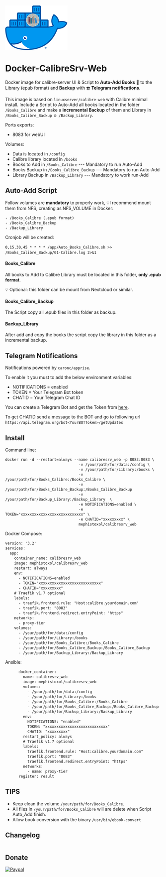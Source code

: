 ![Docker-Gitea](https://raw.githubusercontent.com/MephistoXoL/Docker-CalibreSrv-Web/master/Docker-Calibre.png)

# Docker-CalibreSrv-Web
Docker image for calibre-server UI &amp; Script to **Auto-Add Books**  :book: to the Library (epub format) and **Backup** with :phone: **Telegram notifications**.


This image is based on ```linuxserver/calibre-web``` with Calibre minimal install. Include a Script to Auto-Add all books located in the folder ```/Books_Calibre``` and make a **incremental Backup** of them and Library in ```/Books_Calibre_Backup & /Backup_Library```.

Ports exports:
- 8083 for webUI

Volumes:
- Data is located in ```/config```
- Calibre library located in ```/books``` 
- Books to Add in ```/Books_Calibre``` --- Mandatory to run Auto-Add
- Books Backup in ```/Books_Calibre_Backup``` --- Mandatory to run Auto-Add
- Library Backup in ```/Backup_Library``` --- Mandatory to work run-Add 

## Auto-Add Script
Follow volumes are **mandatory** to properly work, 
:bulb:I recommend mount them from NFS, creating as NFS_VOLUME in Docker:
``` 
- /Books_Calibre (.epub format)
- /Books_Calibre_Backup
- /Backup_Library
```
Cronjob will be created:

```0,15,30,45 * * * * /app/Auto_Books_Calibre.sh >> /Books_Calibre_Backup/01-Calibre.log 2>&1```

#### Books_Calibre
All books to Add to Calibre Library must be located in this folder, **only .epub format**. 

:bulb: Optional: this folder can be mount from Nextcloud or similar.

#### Books_Calibre_Backup
The Script copy all .epub files in this folder as backup.

#### Backup_Library
After add and copy the books the script copy the library in this folder as a incremental backup.

## Telegram Notifications
Notifications powered by ```caronc/apprise```.

To enable it you must to add the below environment variables:
- NOTIFICATIONS = enabled
- TOKEN = Your Telegram Bot token
- CHATID = Your Telegram Chat ID

You can create a Telegram Bot and get the Token from [here](https://core.telegram.org/bots#6-botfather).

To get CHATID send a message to the BOT and go to following url ```https://api.telegram.org/bot<YourBOTToken>/getUpdates```

## Install
Command line:
```
docker run -d --restart=always --name calibresrv_web -p 8083:8083 \
                                 -v /your/path/for/data:/config \
                                 -v /your/path/for/Library:/books \
                                 -v /your/path/for/Books_Calibre:/Books_Calibre \
                                 -v /your/path/for/Books_Calibre_Backup:/Books_Calibre_Backup
                                 -v /your/path/for/Backup_Library:/Backup_Library  \
                                 -e NOTIFICATIONS=enabled \
                                 -e TOKEN="xxxxxxxxxxxxxxxxxxxxxxxxxxxx" \
                                 -e CHATID="xxxxxxxxx" \
                                 mephistoxol/calibresrv_web
```
Docker Compose:
```
version: '3.2'
services:
  app:
    container_name: calibresrv_web
    image: mephistoxol/calibresrv_web
    restart: always
    env:
      - NOTIFICATIONS=enabled
      - TOKEN="xxxxxxxxxxxxxxxxxxxxxxxxxxxx"
      - CHATID="xxxxxxxxx"
    # Traefik v1.7 optional
    labels:
      - traefik.frontend.rule: "Host:calibre.yourdomain.com"
      - traefik.port: "8083"
      - traefik.frontend.redirect.entryPoint: "https" 
    networks:      
      - proxy-tier
    volumes:
      - /your/path/for/data:/config
      - /your/path/for/Library:/books
      - /your/path/for/Books_Calibre:/Books_Calibre
      - /your/path/for/Books_Calibre_Backup:/Books_Calibre_Backup
      - /your/path/for/Backup_Library:/Backup_Library
```
Ansible:
```
      docker_container:
        name: calibresrv_web
        image: mephistoxol/calibresrv_web
        volumes:
          - /your/path/for/data:/config
          - /your/path/for/Library:/books
          - /your/path/for/Books_Calibre:/Books_Calibre
          - /your/path/for/Books_Calibre_Backup:/Books_Calibre_Backup
          - /your/path/for/Backup_Library:/Backup_Library
        env:
          NOTIFICATIONS: "enabled"
          TOKEN: "xxxxxxxxxxxxxxxxxxxxxxxxxxxx"
          CHATID: "xxxxxxxxx"
        restart_policy: always
        # Traefik v1.7 optional
        labels:
          traefik.frontend.rule: "Host:calibre.yourdomain.com"
          traefik.port: "8083"
          traefik.frontend.redirect.entryPoint: "https"
        networks:
          - name: proxy-tier
      register: result
```

## TIPS
- Keep clean the volume ```/your/path/for/Books_Calibre```.
- All files in ```/your/path/for/Books_Calibre``` will are delete when Script Auto_Add finish.
- Allow book conversion with the binary ```/usr/bin/ebook-convert```

## Changelog
```

```

## Donate
[![Paypal](https://raw.githubusercontent.com/MephistoXoL/Things/master/paypal.png)](https://www.paypal.me/mephistoxol)
